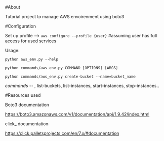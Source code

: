 
#About 

Tutorial project to manage AWS envoirenment using boto3


#Configuration

Set up profile -->
        `aws configure --profile {user}` #assuming user has full access for used services


Usage:


`python aws_env.py --help`

`python commands/aws_env.py COMMAND [OPTIONS] [ARGS]`

`python commands/aws_env.py create-bucket --name=bucket_name`



*commands* -- <create-bucket>, list-buckets, list-instances, start-instances, stop-instances..



#Resources used

Boto3 documentation

https://boto3.amazonaws.com/v1/documentation/api/1.9.42/index.html

click_ documentation

https://click.palletsprojects.com/en/7.x/#documentation